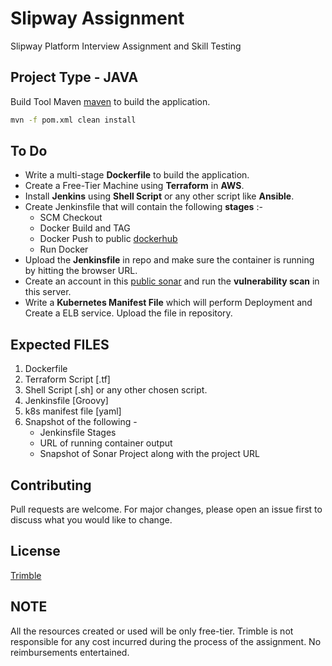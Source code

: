 # Slipway Assignment

Slipway Platform Interview Assignment and Skill Testing

## Project Type - JAVA

Build Tool Maven [maven](https://maven.apache.org/) to build the application.

```bash
mvn -f pom.xml clean install
```

## To Do

- Write a multi-stage __Dockerfile__ to build the application.
- Create a Free-Tier Machine using __Terraform__ in __AWS__.
- Install __Jenkins__ using __Shell Script__ or any other script like __Ansible__.
- Create Jenkinsfile that will contain the following __stages__ :-
     - SCM Checkout
     - Docker Build and TAG
     - Docker Push to public [dockerhub](https://hub.docker.com/)
     - Run Docker
- Upload the __Jenkinsfile__ in repo and make sure the container is running by hitting the browser URL.
- Create an account in this [public sonar](https://sonarcloud.io/explore/projects) and run the __vulnerability scan__ in this server.
- Write a __Kubernetes Manifest File__ which will perform Deployment and Create a ELB service. Upload the file in repository.


## Expected FILES
1. Dockerfile
2. Terraform Script [.tf]
3. Shell Script [.sh] or any other chosen script.
4. Jenkinsfile [Groovy]
5. k8s manifest file [yaml]
6. Snapshot of the following - 
     - Jenkinsfile Stages
     - URL of running container output
     - Snapshot of Sonar Project along with the project URL


## Contributing
Pull requests are welcome. For major changes, please open an issue first to discuss what you would like to change.


## License
[Trimble](https://www.trimble.com/)

## NOTE
All the resources created or used will be only free-tier. Trimble is not responsible for any cost incurred during the process of the assignment. No reimbursements entertained.  

